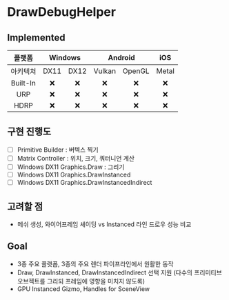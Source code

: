 # DrawDebugHelper

## Implemented
<table>
   <thead>
      <tr>
         <th>플랫폼</th>
         <th colspan=2>Windows</th>
         <th colspan=2>Android</th>
         <th>iOS</th>
      </tr>
   </thead>
   <tbody align="center">
      <tr>
         <td>아키텍쳐</td>
         <td>DX11</td>
         <td>DX12</td>
         <td>Vulkan</td>
         <td>OpenGL</td>
         <td>Metal</td>
      </tr>
      <tr>
         <td>Built-In</td>
         <td>❌</td>
         <td>❌</td>
         <td>❌</td>
         <td>❌</td>
         <td>❌</td>
      </tr>
      <tr>
         <td>URP</td>
         <td>❌</td>
         <td>❌</td>
         <td>❌</td>
         <td>❌</td>
         <td>❌</td>
      </tr>
      <tr>
         <td>HDRP</td>
         <td>❌</td>
         <td>❌</td>
         <td>❌</td>
         <td>❌</td>
         <td>❌</td>
      </tr>
   </tbody>
</table>


## 구현 진행도
- [ ] Primitive Builder : 버텍스 찍기
- [ ] Matrix Controller : 위치, 크기, 쿼터니언 계산
- [ ] Windows DX11 Graphics.Draw : 그리기
- [ ] Windows DX11 Graphics.DrawInstanced
- [ ] Windows DX11 Graphics.DrawInstancedIndirect

## 고려할 점
- 메쉬 생성, 와이어프레임 셰이딩 vs Instanced 라인 드로우 성능 비교

## Goal
- 3종 주요 플랫폼, 3종의 주요 렌더 파이프라인에서 원활한 동작
- Draw, DrawInstanced, DrawInstancedIndirect 선택 지원 (다수의 프리미티브 오브젝트를 그리되 프레임에 영향을 미치지 않도록)
- GPU Instanced Gizmo, Handles for SceneView